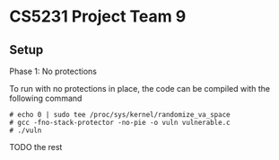 # CS5231 Project Team 9

## Setup

Phase 1: No protections

To run with no protections in place, the code can be compiled with the following command 

```
# echo 0 | sudo tee /proc/sys/kernel/randomize_va_space 
# gcc -fno-stack-protector -no-pie -o vuln vulnerable.c
# ./vuln
```

TODO the rest